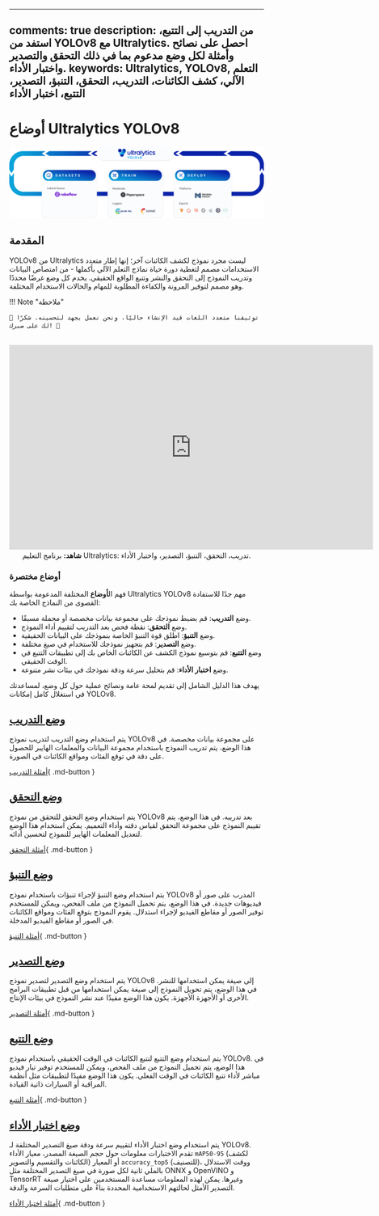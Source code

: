 ______________________________________________________________________

## comments: true description: من التدريب إلى التتبع، استفد من YOLOv8 مع Ultralytics. احصل على نصائح وأمثلة لكل وضع مدعوم بما في ذلك التحقق والتصدير واختبار الأداء. keywords: Ultralytics, YOLOv8, التعلم الآلي، كشف الكائنات، التدريب، التحقق، التنبؤ، التصدير، التتبع، اختبار الأداء

# أوضاع Ultralytics YOLOv8

<img width="1024" src="https://github.com/ultralytics/assets/raw/main/yolov8/banner-integrations.png" alt="بيئة عمل Ultralytics YOLO والتكاملات">

## المقدمة

YOLOv8 من Ultralytics ليست مجرد نموذج لكشف الكائنات آخر؛ إنها إطار متعدد الاستخدامات مصمم لتغطية دورة حياة نماذج التعلم الآلي بأكملها - من امتصاص البيانات وتدريب النموذج إلى التحقق والنشر وتتبع الواقع الحقيقي. يخدم كل وضع غرضًا محددًا وهو مصمم لتوفير المرونة والكفاءة المطلوبة للمهام والحالات الاستخدام المختلفة.

!!! Note "ملاحظة"

```
🚧 توثيقنا متعدد اللغات قيد الإنشاء حاليًا، ونحن نعمل بجهد لتحسينه. شكرًا لك على صبرك! 🙏
```

<p align="center">
  <br>
  <iframe width="720" height="405" src="https://www.youtube.com/embed/j8uQc0qB91s?si=dhnGKgqvs7nPgeaM"
    title="مشغل فيديو يوتيوب" frameborder="0"
    allow="accelerometer; autoplay; clipboard-write; encrypted-media; gyroscope; picture-in-picture; web-share"
    allowfullscreen>
  </iframe>
  <br>
  <strong>شاهد:</strong> برنامج التعليم Ultralytics: تدريب، التحقق، التنبؤ، التصدير، واختبار الأداء.
</p>

### أوضاع مختصرة

فهم ال**أوضاع** المختلفة المدعومة بواسطة Ultralytics YOLOv8 مهم جدًا للاستفادة القصوى من النماذج الخاصة بك:

- وضع **التدريب**: قم بضبط نموذجك على مجموعة بيانات مخصصة أو محملة مسبقًا.
- وضع **التحقق**: نقطة فحص بعد التدريب لتقييم أداء النموذج.
- وضع **التنبؤ**: اطلق قوة التنبؤ الخاصة بنموذجك على البيانات الحقيقية.
- وضع **التصدير**: قم بتجهيز نموذجك للاستخدام في صيغ مختلفة.
- وضع **التتبع**: قم بتوسيع نموذج الكشف عن الكائنات الخاص بك إلى تطبيقات التتبع في الوقت الحقيقي.
- وضع **اختبار الأداء**: قم بتحليل سرعة ودقة نموذجك في بيئات نشر متنوعة.

يهدف هذا الدليل الشامل إلى تقديم لمحة عامة ونصائح عملية حول كل وضع، لمساعدتك في استغلال كامل إمكانات YOLOv8.

## [وضع التدريب](train.md)

يتم استخدام وضع التدريب لتدريب نموذج YOLOv8 على مجموعة بيانات مخصصة. في هذا الوضع، يتم تدريب النموذج باستخدام مجموعة البيانات والمعلمات الهايبر للحصول على دقة في توقع الفئات ومواقع الكائنات في الصورة.

[أمثلة التدريب](train.md){ .md-button }

## [وضع التحقق](val.md)

يتم استخدام وضع التحقق للتحقق من نموذج YOLOv8 بعد تدريبه. في هذا الوضع، يتم تقييم النموذج على مجموعة التحقق لقياس دقته وأداء التعميم. يمكن استخدام هذا الوضع لتعديل المعلمات الهايبر للنموذج لتحسين أدائه.

[أمثلة التحقق](val.md){ .md-button }

## [وضع التنبؤ](predict.md)

يتم استخدام وضع التنبؤ لإجراء تنبؤات باستخدام نموذج YOLOv8 المدرب على صور أو فيديوهات جديدة. في هذا الوضع، يتم تحميل النموذج من ملف الفحص، ويمكن للمستخدم توفير الصور أو مقاطع الفيديو لإجراء استدلال. يقوم النموذج بتوقع الفئات ومواقع الكائنات في الصور أو مقاطع الفيديو المدخلة.

[أمثلة التنبؤ](predict.md){ .md-button }

## [وضع التصدير](export.md)

يتم استخدام وضع التصدير لتصدير نموذج YOLOv8 إلى صيغة يمكن استخدامها للنشر. في هذا الوضع، يتم تحويل النموذج إلى صيغة يمكن استخدامها من قبل تطبيقات البرامج الأخرى أو الأجهزة الأجهزة. يكون هذا الوضع مفيدًا عند نشر النموذج في بيئات الإنتاج.

[أمثلة التصدير](export.md){ .md-button }

## [وضع التتبع](track.md)

يتم استخدام وضع التتبع لتتبع الكائنات في الوقت الحقيقي باستخدام نموذج YOLOv8. في هذا الوضع، يتم تحميل النموذج من ملف الفحص، ويمكن للمستخدم توفير تيار فيديو مباشر لأداء تتبع الكائنات في الوقت الفعلي. يكون هذا الوضع مفيدًا لتطبيقات مثل أنظمة المراقبة أو السيارات ذاتية القيادة.

[أمثلة التتبع](track.md){ .md-button }

## [وضع اختبار الأداء](benchmark.md)

يتم استخدام وضع اختبار الأداء لتقييم سرعة ودقة صيغ التصدير المختلفة لـ YOLOv8. تقدم الاختبارات معلومات حول حجم الصيغة المصدر، معيار الأداء `mAP50-95` (لكشف الكائنات والتقسيم والتصوير) أو المعيار `accuracy_top5` (للتصنيف)، ووقت الاستدلال بالملي ثانية لكل صورة في صيغ التصدير المختلفة مثل ONNX و OpenVINO و TensorRT وغيرها. يمكن لهذه المعلومات مساعدة المستخدمين على اختيار صيغة التصدير الأمثل لحالتهم الاستخدامية المحددة بناءً على متطلبات السرعة والدقة.

[أمثلة اختبار الأداء](benchmark.md){ .md-button }
